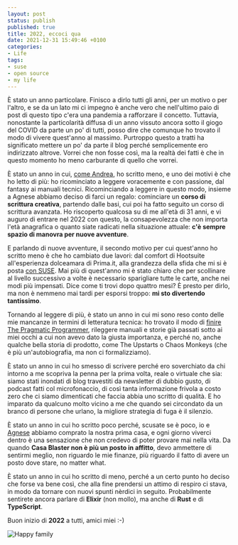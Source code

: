 ```yaml
---
layout: post
status: publish
published: true
title: 2022, eccoci qua
date: 2021-12-31 15:49:46 +0100
categories: 
- Life
tags:
- suse
- open source
- my life
---
```


È stato un anno particolare. Finisco a dirlo tutti gli anni, per un motivo o per l'altro, e se da un lato mi ci impegno è anche vero che nell'ultimo paio di post di questo tipo c'era una pandemia a rafforzare il concetto. Tuttavia, nonostante la particolarità diffusa di un anno vissuto ancora sotto il giogo del COVID da parte un po' di tutti, posso dire che comunque ho trovato il modo di vivere quest'anno al massimo. Purtroppo questo a tratti ha significato mettere un po' da parte il blog perché semplicemente ero indirizzato altrove. Vorrei che non fosse così, ma la realtà dei fatti è che in questo momento ho meno carburante di quello che vorrei.

È stato un anno in cui, [come Andrea](https://gwtf.it/2021/12/31/ventiventidue/), ho scritto meno, e uno dei motivi è che ho letto di più: ho ricominciato a leggere voracemente e con passione, dal fantasy ai manuali tecnici. Ricominciando a leggere in questo modo, insieme a Agnese abbiamo deciso di farci un regalo: cominciare un **corso di scrittura creativa**, partendo dalle basi, cui poi ha fatto seguito un corso di scrittura avanzata. Ho riscoperto qualcosa su di me all'età di 31 anni, e vi auguro di entrare nel 2022 con questo, la consapevolezza che non importa l'età anagrafica o quanto siate radicati nella situazione attuale: **c'è sempre spazio di manovra per nuove avventure**.

E parlando di nuove avventure, il secondo motivo per cui quest'anno ho scritto meno è che ho cambiato due lavori: dal comfort di Hootsuite all'esperienza dolceamara di Prima.it, alla grandezza della sfida che mi si è posta [con SUSE](https://dottorblaster.it/2021/09/hello-suse/). Mai più di quest'anno mi è stato chiaro che per scollinare al livello successivo a volte è necessario sparigliare tutte le carte, anche nei modi più impensati. Dice come ti trovi dopo quattro mesi? È presto per dirlo, ma non è nemmeno mai tardi per esporsi troppo: **mi sto divertendo tantissimo**.

Tornando al leggere di più, è stato un anno in cui mi sono reso conto delle mie mancanze in termini di letteratura tecnica: ho trovato il modo di [finire The Pragmatic Programmer](https://dottorblaster.it/2021/02/pragmatic-programmer-recensione/), rileggere manuali e storie già passati sotto ai miei occhi a cui non avevo dato la giusta importanza, e perché no, anche qualche bella storia di prodotto, come The Upstarts o Chaos Monkeys (che è più un'autobiografia, ma non ci formalizziamo).

È stato un anno in cui ho smesso di scrivere perché ero soverchiato da chi intorno a me scopriva la penna per la prima volta, reale o virtuale che sia: siamo stati inondati di blog travestiti da newsletter di dubbio gusto, di podcast fatti col microfonaccio, di così tanta informazione frivola a costo zero che ci siamo dimenticati che faccia abbia uno scritto di qualità. E ho imparato da qualcuno molto vicino a me che quando sei circondato da un branco di persone che urlano, la migliore strategia di fuga è il silenzio.

È stato un anno in cui ho scritto poco perché, scusate se è poco, io e [Agnese](http://www.killbilla.it/) abbiamo comprato la nostra prima casa, e ogni giorno viverci dentro è una sensazione che non credevo di poter provare mai nella vita. Da quando **Casa Blaster non è più un posto in affitto**, devo ammettere di sentirmi meglio, non riguardo le mie finanze, più riguardo il fatto di avere un posto dove stare, no matter what.

È stato un anno in cui ho scritto di meno, perché a un certo punto ho deciso che forse va bene così, che alla fine prendersi un attimo di respiro ci stava, in modo da tornare con nuovi spunti nèrdici in seguito. Probabilmente sentirete ancora parlare di **Elixir** (non mollo), ma anche di **Rust** e di **TypeScript**.

Buon inizio di **2022** a tutti, amici miei :-)

![Happy family](https://gitlab.com/dottorblaster/blog-images/-/raw/master/images/269901386_1919554181575650_2493167641738867230_n.jpg)
